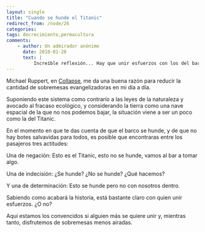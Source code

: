 ```yaml
---
layout: single
title: "Cuando se hunde el Titanic"
redirect_from: /node/26
categories:
tags: decrecimiento,permacultura
comments: 
    - author: Un admirador anónimo
      date: 2010-01-28
      text: |
          Increíble reflexión... Hay que unir esfuerzos con los del bar, poner un fondo y pedirse un par de rondas de cañas con su correspondiente tapita de jamón (ecológico, eso sí...). Un abrazo.  
---
```

Michael Ruppert, en [Collapse](http://www.imdb.com/title/tt1503769/), me da una buena razón para reducir la cantidad de sobremesas evangelizadoras en mi día a día.

Suponiendo este sistema como contrarío a las leyes de la naturaleza y avocado al fracaso ecológico, y considerando la tierra como una nave espacial de la que no nos podemos bajar, la situación viene a ser un poco como la del Titanic.

En el momento en que te das cuenta de que el barco se hunde, y de que no hay botes salvavidas para todos, es posible que encontraras entre los pasajeros tres actitudes:

Una de negación: Esto es el Titanic, esto no se hunde, vamos al bar a tomar algo.

Una de indecisión: ¿Se hunde? ¿No se hunde? ¿Qué hacemos?

Y una de determinación: Esto se hunde pero no con nosotros dentro.

Sabiendo como acabará la historia, está bastante claro con quien unir esfuerzos. ¿O no?

Aquí estamos los convencidos si alguien más se quiere unir y, mientras tanto, disfrutemos de sobremesas menos airadas.
